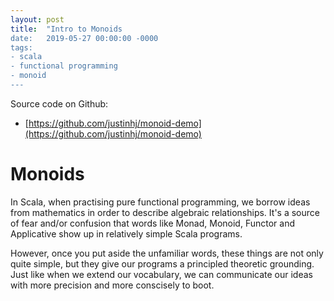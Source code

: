 ```yaml
---
layout: post
title:  "Intro to Monoids
date:   2019-05-27 00:00:00 -0000
tags:
- scala
- functional programming
- monoid
---
```


Source code on Github:

- [https://github.com/justinhj/monoid-demo](https://github.com/justinhj/monoid-demo)

# Monoids

In Scala, when practising pure functional programming, we borrow ideas from mathematics in order to describe algebraic relationships. It's a source of fear and/or confusion that words like Monad, Monoid, Functor and Applicative show up in relatively simple Scala programs. 

However, once you put aside the unfamiliar words, these things are not only quite simple, but they give our programs a principled theoretic grounding. Just like when we extend our vocabulary, we can communicate our ideas with more precision and more conscisely to boot.


